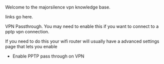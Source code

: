 Welcome to the majorsilence vpn knowledge base.

links go here.

VPN Passthrough. You may need to enable this if you want to connect to a pptp vpn connection.

If you need to do this your wifi router will usually have a advanced settings page that lets you enable

* Enable PPTP pass through on VPN
